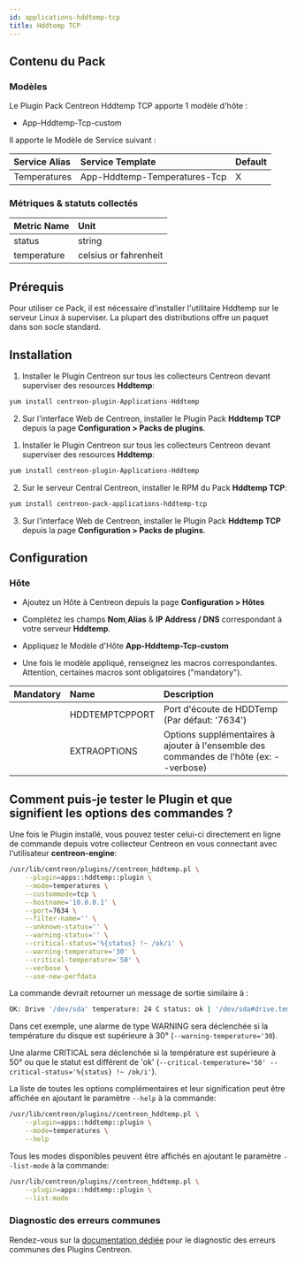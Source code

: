 ```yaml
---
id: applications-hddtemp-tcp
title: Hddtemp TCP
---
```


## Contenu du Pack

### Modèles

Le Plugin Pack Centreon Hddtemp TCP apporte 1 modèle d'hôte :
* App-Hddtemp-Tcp-custom

Il apporte le Modèle de Service suivant :

| Service Alias | Service Template             | Default |
|:--------------|:-----------------------------|:--------|
| Temperatures  | App-Hddtemp-Temperatures-Tcp | X       |

### Métriques & statuts collectés

<!--DOCUSAURUS_CODE_TABS-->

<!--Temperatures-->

| Metric Name | Unit                    |
|:------------|:------------------------|
| status      | string                  |
| temperature | celsius or fahrenheit |

<!--END_DOCUSAURUS_CODE_TABS-->

## Prérequis

Pour utiliser ce Pack, il est nécessaire d'installer l'utilitaire Hddtemp sur le 
serveur Linux à superviser. La plupart des distributions offre un paquet dans son
socle standard. 

## Installation

<!--DOCUSAURUS_CODE_TABS-->

<!--Online License-->

1. Installer le Plugin Centreon sur tous les collecteurs Centreon devant superviser des resources **Hddtemp**:

```bash
yum install centreon-plugin-Applications-Hddtemp
```

2. Sur l'interface Web de Centreon, installer le Plugin Pack **Hddtemp TCP** depuis la page **Configuration > Packs de plugins**.

<!--Offline License-->

1. Installer le Plugin Centreon sur tous les collecteurs Centreon devant superviser des resources **Hddtemp**:

```bash
yum install centreon-plugin-Applications-Hddtemp
```

2. Sur le serveur Central Centreon, installer le RPM du Pack **Hddtemp TCP**:

```bash
yum install centreon-pack-applications-hddtemp-tcp
```

3. Sur l'interface Web de Centreon, installer le Plugin Pack **Hddtemp TCP** depuis la page **Configuration > Packs de plugins**.

<!--END_DOCUSAURUS_CODE_TABS-->

## Configuration

### Hôte

* Ajoutez un Hôte à Centreon depuis la page **Configuration > Hôtes**
* Complétez les champs **Nom**,**Alias** & **IP Address / DNS** correspondant à votre serveur **Hddtemp**.
* Appliquez le Modèle d'Hôte **App-Hddtemp-Tcp-custom**

* Une fois le modèle appliqué, renseignez les macros correspondantes. Attention, certaines macros sont obligatoires ("mandatory"). 

| Mandatory | Name           | Description                                                                            |
|:----------|:---------------|:---------------------------------------------------------------------------------------|
|           | HDDTEMPTCPPORT | Port d'écoute de HDDTemp (Par défaut: '7634')                                          |
|           | EXTRAOPTIONS   | Options supplémentaires à ajouter à l'ensemble des commandes de l'hôte (ex: --verbose) |

## Comment puis-je tester le Plugin et que signifient les options des commandes ? 

Une fois le Plugin installé, vous pouvez tester celui-ci directement en ligne 
de commande depuis votre collecteur Centreon en vous connectant avec 
l'utilisateur **centreon-engine**:

```bash
/usr/lib/centreon/plugins//centreon_hddtemp.pl \
    --plugin=apps::hddtemp::plugin \
    --mode=temperatures \
    --custommode=tcp \
    --hostname='10.0.0.1' \
    --port=7634 \
    --filter-name='' \
    --unknown-status='' \
    --warning-status='' \
    --critical-status='%{status} !~ /ok/i' \
    --warning-temperature='30' \
    --critical-temperature='50' \
    --verbose \
    --use-new-perfdata 
```

La commande devrait retourner un message de sortie similaire à :

```bash
OK: Drive '/dev/sda' temperature: 24 C status: ok | '/dev/sda#drive.temperature.celsius'=24C;0:30;0:50;;
```

Dans cet exemple, une alarme de type WARNING sera déclenchée si la température du 
disque est supérieure à 30° (`--warning-temperature='30`).

Une alarme CRITICAL sera déclenchée si la température est supérieure à 50° ou que 
le statut est différent de 'ok' (`--critical-temperature='50' --critical-status='%{status} !~ /ok/i'`).

La liste de toutes les options complémentaires et leur signification peut être
affichée en ajoutant le paramètre `--help` à la commande:

```bash
/usr/lib/centreon/plugins//centreon_hddtemp.pl \
    --plugin=apps::hddtemp::plugin \
    --mode=temperatures \
    --help
```

Tous les modes disponibles peuvent être affichés en ajoutant le paramètre
`--list-mode` à la commande:

```bash
/usr/lib/centreon/plugins//centreon_hddtemp.pl \
    --plugin=apps::hddtemp::plugin \
    --list-mode
```

### Diagnostic des erreurs communes

Rendez-vous sur la [documentation dédiée](../tutorials/troubleshooting-plugins)
pour le diagnostic des erreurs communes des Plugins Centreon.